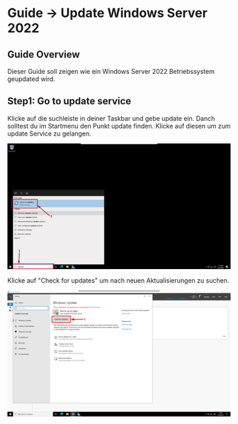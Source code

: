 # Guide -> Update Windows Server 2022
## Guide Overview
Dieser Guide soll zeigen wie ein Windows Server 2022 Betriebssystem geupdated wird.
## Step1: Go to update service
Klicke auf die suchleiste in deiner Taskbar und gebe update ein. Danch solltest du im Startmenu den Punkt update finden.
Klicke auf diesen um zum update Service zu gelangen.

![image](https://github.com/GeraldLeikam/tutorials/blob/master/images/windows/server/update/windows_server_2022_go_update.png)

Klicke auf "Check for updates" um nach neuen Aktualisierungen zu suchen.

![image](https://github.com/GeraldLeikam/tutorials/blob/master/images/windows/server/update/windows_server_2022_check_for_update.png)